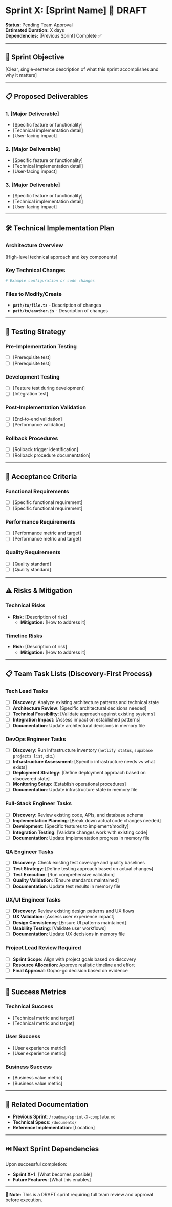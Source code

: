 # Sprint X: [Sprint Name] 🔄 DRAFT

**Status:** Pending Team Approval  
**Estimated Duration:** X days  
**Dependencies:** [Previous Sprint] Complete ✅

---

## 🎯 Sprint Objective

[Clear, single-sentence description of what this sprint accomplishes and why it matters]

---

## 📋 Proposed Deliverables

### **1. [Major Deliverable]**
- [Specific feature or functionality]
- [Technical implementation detail]
- [User-facing impact]

### **2. [Major Deliverable]**
- [Specific feature or functionality]
- [Technical implementation detail]
- [User-facing impact]

### **3. [Major Deliverable]**
- [Specific feature or functionality]
- [Technical implementation detail]
- [User-facing impact]

---

## 🛠️ Technical Implementation Plan

### **Architecture Overview**
[High-level technical approach and key components]

### **Key Technical Changes**
```bash
# Example configuration or code changes
```

### **Files to Modify/Create**
- **`path/to/file.ts`** - Description of changes
- **`path/to/another.js`** - Description of changes

---

## 🧪 Testing Strategy

### **Pre-Implementation Testing**
- [ ] [Prerequisite test]
- [ ] [Prerequisite test]

### **Development Testing**  
- [ ] [Feature test during development]
- [ ] [Integration test]

### **Post-Implementation Validation**
- [ ] [End-to-end validation]
- [ ] [Performance validation]

### **Rollback Procedures**
- [ ] [Rollback trigger identification]
- [ ] [Rollback procedure documentation]

---

## 🎯 Acceptance Criteria

### **Functional Requirements**
- [ ] [Specific functional requirement]
- [ ] [Specific functional requirement]

### **Performance Requirements**  
- [ ] [Performance metric and target]
- [ ] [Performance metric and target]

### **Quality Requirements**
- [ ] [Quality standard]
- [ ] [Quality standard]

---

## ⚠️ Risks & Mitigation

### **Technical Risks**
- **Risk:** [Description of risk]
  - **Mitigation:** [How to address it]

### **Timeline Risks**
- **Risk:** [Description of risk]
  - **Mitigation:** [How to address it]

---

## 📋 Team Task Lists (Discovery-First Process)

### **Tech Lead Tasks**
- [ ] **Discovery**: Analyze existing architecture patterns and technical state
- [ ] **Architecture Review**: [Specific architectural decisions needed]
- [ ] **Technical Feasibility**: [Validate approach against existing systems]
- [ ] **Integration Impact**: [Assess impact on established patterns]
- [ ] **Documentation**: Update architectural decisions in memory file

### **DevOps Engineer Tasks**  
- [ ] **Discovery**: Run infrastructure inventory (`netlify status`, `supabase projects list`, etc.)
- [ ] **Infrastructure Assessment**: [Specific infrastructure needs vs what exists]
- [ ] **Deployment Strategy**: [Define deployment approach based on discovered state]
- [ ] **Monitoring Setup**: [Establish operational procedures]
- [ ] **Documentation**: Update infrastructure state in memory file

### **Full-Stack Engineer Tasks**
- [ ] **Discovery**: Review existing code, APIs, and database schema  
- [ ] **Implementation Planning**: [Break down actual code changes needed]
- [ ] **Development**: [Specific features to implement/modify]
- [ ] **Integration Testing**: [Validate changes work with existing code]
- [ ] **Documentation**: Update implementation progress in memory file

### **QA Engineer Tasks**
- [ ] **Discovery**: Check existing test coverage and quality baselines
- [ ] **Test Strategy**: [Define testing approach based on actual changes]
- [ ] **Test Execution**: [Run comprehensive validation]
- [ ] **Quality Validation**: [Ensure standards maintained]
- [ ] **Documentation**: Update test results in memory file

### **UX/UI Engineer Tasks**
- [ ] **Discovery**: Review existing design patterns and UX flows
- [ ] **UX Validation**: [Assess user experience impact]
- [ ] **Design Consistency**: [Ensure UI patterns maintained]
- [ ] **Usability Testing**: [Validate user workflows]
- [ ] **Documentation**: Update UX decisions in memory file

### **Project Lead Review Required**
- [ ] **Sprint Scope**: Align with project goals based on discovery
- [ ] **Resource Allocation**: Approve realistic timeline and effort
- [ ] **Final Approval**: Go/no-go decision based on evidence

---

## 🚀 Success Metrics

### **Technical Success**
- [Technical metric and target]
- [Technical metric and target]

### **User Success**  
- [User experience metric]
- [User experience metric]

### **Business Success**
- [Business value metric]
- [Business value metric]

---

## 📁 Related Documentation

- **Previous Sprint**: `/roadmap/sprint-X-complete.md`
- **Technical Specs**: `/documents/`
- **Reference Implementation**: [Location]

---

## ⏭️ Next Sprint Dependencies

Upon successful completion:
- **Sprint X+1**: [What becomes possible]
- **Future Features**: [What this enables]

---

**📝 Note:** This is a DRAFT sprint requiring full team review and approval before execution.